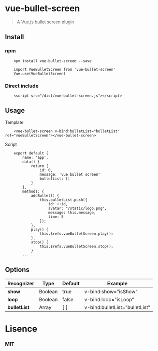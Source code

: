 # vue-bullet-screen
> A Vue.js bullet screen plugin
## Install
### npm
        npm install vue-bullet-screen --save
>
        import VueBulletScreen from 'vue-bullet-screen'
        Vue.use(VueBulletScreen)
### Direct include
        <script src="/dist/vue-bullet-screen.js"></script>
## Usage
Template
>
        <vue-bullet-screen v-bind:bulletList="bulletList" ref="vueBulletScreen"></vue-bullet-screen>
Script
>
        export default {
            name: 'app',
            data() {
                return {
                    id: 0,
                    message: 'vue bullet screen'
                    bulletList: []
                }
            },
            methods: {
                addBullet() {
                    this.bulletList.push({
                        id: ++id,
                        avatar: "/static/logo.png",
                        message: this.message,
                        time: 5
                    });
                },
                play() {
                    this.$refs.vueBulletScreen.play();
                },
                stop() {
                    this.$refs.vueBulletScreen.stop();
                }
            ...
## Options
|Recognizer|Type|Default|Example|
|---|----|----|----|
|**show**|Boolean|true|v-bind:show="isShow"|
|**loop**|Boolean|false|v-bind:loop="isLoop"|
|**bulletList**|Array|[ ]|v-bind:bulletList="bulletList"|
# Lisence
### MIT
